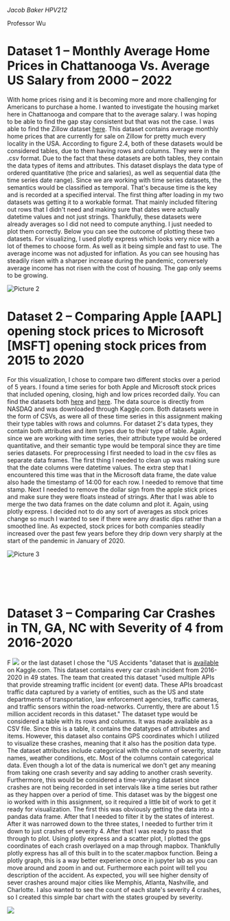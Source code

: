 _Jacob Baker HPV212_

Professor Wu

# ­­Dataset 1 – Monthly Average Home Prices in Chattanooga Vs. Average US Salary from 2000 – 2022

With home prices rising and it is becoming more and more challenging for Americans to purchase a home. I wanted to investigate the housing market here in Chattanooga and compare that to the average salary. I was hoping to be able to find the gap stay consistent but that was not the case. I was able to find the Zillow dataset [here](https://www.zillow.com/research/data/). This dataset contains average monthly home prices that are currently for sale on Zillow for pretty much every locality in the USA. According to figure 2.4, both of these datasets would be considered tables, due to them having rows and columns. They were in the .csv format. Due to the fact that these datasets are both tables, they contain the data types of items and attributes. This dataset displays the data type of ordered quantitative (the price and salaries), as well as sequential data (the time series date range). Since we are working with time series datasets, the semantics would be classified as temporal. That&#39;s because time is the key and is recorded at a specified interval. The first thing after loading in my two datasets was getting it to a workable format. That mainly included filtering out rows that I didn&#39;t need and making sure that dates were actually datetime values and not just strings. Thankfully, these datasets were already averages so I did not need to compute anything. I just needed to plot them correctly. Below you can see the outcome of plotting these two datasets. For visualizing, I used plotly express which looks very nice with a lot of themes to choose form. As well as it being simple and fast to use. The average income was not adjusted for inflation. As you can see housing has steadily risen with a sharper increase during the pandemic, conversely average income has not risen with the cost of housing. The gap only seems to be growing.

![Picture 2](RackMultipart20220504-1-hua9rk_html_7b195bab1536ff86.gif)

# ­­Dataset 2 – Comparing Apple [AAPL] opening stock prices to Microsoft [MSFT] opening stock prices from 2015 to 2020

For this visualization, I chose to compare two different stocks over a period of 5 years. I found a time series for both Apple and Microsoft stock prices that included opening, closing, high and low prices recorded daily. You can find the datasets both [here](https://www.kaggle.com/tarunpaparaju/apple-aapl-historical-stock-data) and [here](https://www.kaggle.com/vijayvvenkitesh/microsoft-stock-time-series-analysis). The data source is directly from NASDAQ and was downloaded through Kaggle.com. Both datasets were in the form of CSVs, as were all of these time series in this assignment making their type tables with rows and columns. For dataset 2&#39;s data types, they contain both attributes and item types due to their type of table. Again, since we are working with time series, their attribute type would be ordered quantitative, and their semantic type would be temporal since they are time series datasets. For preprocessing I first needed to load in the csv files as separate data frames. The first thing I needed to clean up was making sure that the date columns were datetime values. The extra step that I encountered this time was that in the Microsoft data frame, the date value also hade the timestamp of 14:00 for each row. I needed to remove that time stamp. Next I needed to remove the dollar sign from the apple stick prices and make sure they were floats instead of strings. After that I was able to merge the two data frames on the date column and plot it. Again, using plotly express. I decided not to do any sort of averages as stock prices change so much I wanted to see if there were any drastic dips rather than a smoothed line. As expected, stock prices for both companies steadily increased over the past few years before they drip down very sharply at the start of the pandemic in January of 2020.

![Picture 3](RackMultipart20220504-1-hua9rk_html_583590f225e5b7aa.gif)

# ­­

#

# Dataset 3 – Comparing Car Crashes in TN, GA, NC with Severity of 4 from 2016-2020

F ![](RackMultipart20220504-1-hua9rk_html_307621cdb0f9bde0.png)
 or the last dataset I chose the &quot;US Accidents &quot;dataset that is [available](https://www.kaggle.com/sobhanmoosavi/us-accidents) on Kaggle.com. This dataset contains every car crash incident from 2016-2020 in 49 states. The team that created this dataset &quot;used multiple APIs that provide streaming traffic incident (or event) data. These APIs broadcast traffic data captured by a variety of entities, such as the US and state departments of transportation, law enforcement agencies, traffic cameras, and traffic sensors within the road-networks. Currently, there are about 1.5 million accident records in this dataset.&quot; The dataset type would be considered a table with its rows and columns. It was made available as a CSV file. Since this is a table, it contains the datatypes of attributes and items. However, this dataset also contains GPS coordinates which I utilized to visualize these crashes, meaning that it also has the position data type. The dataset attributes include categorical with the column of severity, state names, weather conditions, etc. Most of the columns contain categorical data. Even though a lot of the data is numerical we don&#39;t get any meaning from taking one crash severity and say adding to another crash severity. Furthermore, this would be considered a time-varying dataset since crashes are not being recorded in set intervals like a time series but rather as they happen over a period of time. This dataset was by the biggest one io worked with in this assignment, so it required a little bit of work to get it ready for visualization. The first this was obviously getting the data into a pandas data frame. After that I needed to filter it by the states of interest. After it was narrowed down to the three states, I needed to further trim it down to just crashes of severity 4. After that I was ready to pass that through to plot. Using plotly express and a scatter plot, I plotted the gps coordinates of each crash overlayed on a map through mapbox. Thankfully plotly express has all of this built in to the scater.mapbox function. Being a plotly graph, this is a way better experience once in jupyter lab as you can move around and zoom in and out. Furthermore each point will tell you description of the accident. As expected, you will see higher density of sever crashes around major cities like Memphis, Atlanta, Nashville, and Charlotte. I also wanted to see the count of each state&#39;s severity 4 crashes, so I created this simple bar chart with the states grouped by severity.

![](RackMultipart20220504-1-hua9rk_html_a9868c62216d0aba.png)
